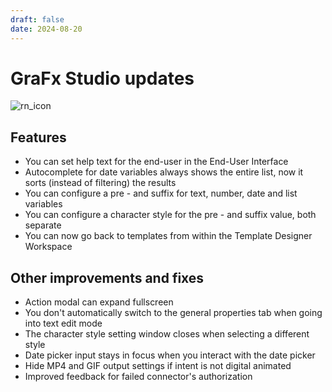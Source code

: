 ```yaml
---
draft: false
date: 2024-08-20
---
```


# GraFx Studio updates

![rn_icon](https://chilipublishdocs.imgix.net/logos/CHILI_LOGOS_OK-10.svg)

## Features

- You can set help text for the end-user in the End-User Interface
- Autocomplete for date variables always shows the entire list, now it sorts (instead of filtering) the results
- You can configure a pre - and suffix for text, number, date and list variables
- You can configure a character style for the pre - and suffix value, both separate
- You can now go back to templates from within the Template Designer Workspace

## Other improvements and fixes

- Action modal can expand fullscreen
- You don't automatically switch to the general properties tab when going into text edit mode
- The character style setting window closes when selecting a different style
- Date picker input stays in focus when you interact with the date picker
- Hide MP4 and GIF output settings if intent is not digital animated
- Improved feedback for failed connector's authorization

